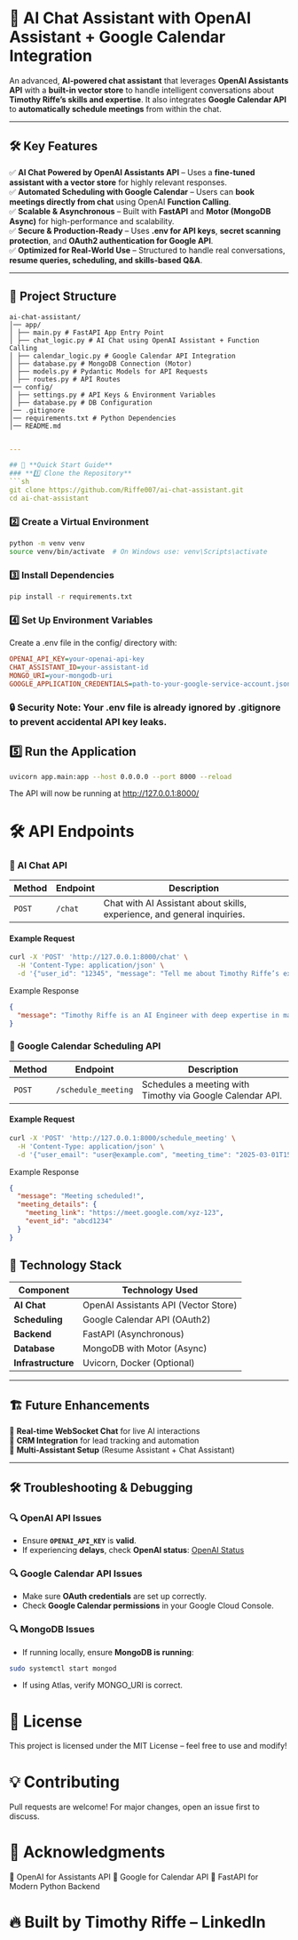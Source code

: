 # 🚀 AI Chat Assistant with OpenAI Assistant + Google Calendar Integration  

An advanced, **AI-powered chat assistant** that leverages **OpenAI Assistants API** with a **built-in vector store** to handle intelligent conversations about **Timothy Riffe’s skills and expertise**. It also integrates **Google Calendar API** to **automatically schedule meetings** from within the chat.

---

## 🛠️ **Key Features**
✅ **AI Chat Powered by OpenAI Assistants API** – Uses a **fine-tuned assistant with a vector store** for highly relevant responses.  
✅ **Automated Scheduling with Google Calendar** – Users can **book meetings directly from chat** using OpenAI **Function Calling**.  
✅ **Scalable & Asynchronous** – Built with **FastAPI** and **Motor (MongoDB Async)** for high-performance and scalability.  
✅ **Secure & Production-Ready** – Uses **.env for API keys**, **secret scanning protection**, and **OAuth2 authentication for Google API**.  
✅ **Optimized for Real-World Use** – Structured to handle real conversations, **resume queries, scheduling, and skills-based Q&A**.  

---

## 📂 **Project Structure**
```plaintext
ai-chat-assistant/ 
│── app/ 
│ ├── main.py # FastAPI App Entry Point 
│ ├── chat_logic.py # AI Chat using OpenAI Assistant + Function Calling 
│ ├── calendar_logic.py # Google Calendar API Integration 
│ ├── database.py # MongoDB Connection (Motor) 
│ ├── models.py # Pydantic Models for API Requests 
│ ├── routes.py # API Routes 
│── config/ 
│ ├── settings.py # API Keys & Environment Variables 
│ ├── database.py # DB Configuration 
│── .gitignore 
│── requirements.txt # Python Dependencies 
│── README.md
```
```yaml

---

## 🚀 **Quick Start Guide**
### **1️⃣ Clone the Repository**
```sh
git clone https://github.com/Riffe007/ai-chat-assistant.git
cd ai-chat-assistant
```
### 2️⃣ Create a Virtual Environment
```sh
python -m venv venv
source venv/bin/activate  # On Windows use: venv\Scripts\activate
```
### 3️⃣ Install Dependencies
```sh
pip install -r requirements.txt
```
### 4️⃣ Set Up Environment Variables
Create a .env file in the config/ directory with:
```ini
OPENAI_API_KEY=your-openai-api-key
CHAT_ASSISTANT_ID=your-assistant-id
MONGO_URI=your-mongodb-uri
GOOGLE_APPLICATION_CREDENTIALS=path-to-your-google-service-account.json
```
### 🔒 Security Note: Your .env file is already ignored by .gitignore to prevent accidental API key leaks.
## 5️⃣ Run the Application
```sh
uvicorn app.main:app --host 0.0.0.0 --port 8000 --reload
```
The API will now be running at http://127.0.0.1:8000/

# 🛠️ API Endpoints
### 💬 AI Chat API


| Method | Endpoint | Description |
|--------|---------|-------------|
| `POST` | `/chat` | Chat with AI Assistant about skills, experience, and general inquiries. |

#### **Example Request**
```sh
curl -X 'POST' 'http://127.0.0.1:8000/chat' \
  -H 'Content-Type: application/json' \
  -d '{"user_id": "12345", "message": "Tell me about Timothy Riffe’s expertise in AI"}'
```
Example Response
```json
{
  "message": "Timothy Riffe is an AI Engineer with deep expertise in machine learning, cybersecurity, and investment banking..."
}
```
### 📅 Google Calendar Scheduling API

| Method | Endpoint            | Description                                        |
|--------|---------------------|----------------------------------------------------|
| `POST` | `/schedule_meeting` | Schedules a meeting with Timothy via Google Calendar API. |

#### **Example Request**
```sh
curl -X 'POST' 'http://127.0.0.1:8000/schedule_meeting' \
  -H 'Content-Type: application/json' \
  -d '{"user_email": "user@example.com", "meeting_time": "2025-03-01T15:00:00Z"}'
```
Example Response
```json
{
  "message": "Meeting scheduled!",
  "meeting_details": {
    "meeting_link": "https://meet.google.com/xyz-123",
    "event_id": "abcd1234"
  }
}
```
## 🔧 Technology Stack

| Component       | Technology Used                      |
|----------------|-------------------------------------|
| **AI Chat**    | OpenAI Assistants API (Vector Store) |
| **Scheduling** | Google Calendar API (OAuth2)        |
| **Backend**    | FastAPI (Asynchronous)              |
| **Database**   | MongoDB with Motor (Async)          |
| **Infrastructure** | Uvicorn, Docker (Optional) |

---

## 🏗️ Future Enhancements

🚀 **Real-time WebSocket Chat** for live AI interactions  
🚀 **CRM Integration** for lead tracking and automation  
🚀 **Multi-Assistant Setup** (Resume Assistant + Chat Assistant)  

---

## 🛠️ Troubleshooting & Debugging

### 🔍 OpenAI API Issues
- Ensure **`OPENAI_API_KEY`** is **valid**.
- If experiencing **delays**, check **OpenAI status**: [OpenAI Status](https://status.openai.com)

### 🔍 Google Calendar API Issues
- Make sure **OAuth credentials** are set up correctly.
- Check **Google Calendar permissions** in your Google Cloud Console.

### 🔍 MongoDB Issues
- If running locally, ensure **MongoDB is running**:
```sh
sudo systemctl start mongod
```
- If using Atlas, verify MONGO_URI is correct.
# 📜 License
This project is licensed under the MIT License – feel free to use and modify!
# 💡 Contributing
Pull requests are welcome! For major changes, open an issue first to discuss.

# 🌟 Acknowledgments
🔹 OpenAI for Assistants API
🔹 Google for Calendar API
🔹 FastAPI for Modern Python Backend

# 🔥 Built by Timothy Riffe – LinkedIn



